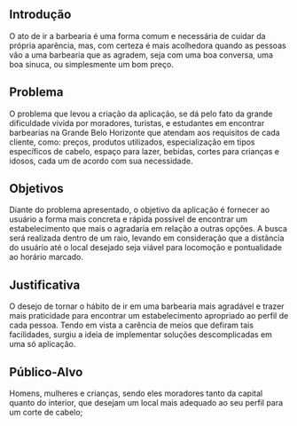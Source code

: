 ## Introdução

 O ato de ir a barbearia é uma forma comum e necessária de cuidar da própria aparência, mas, com certeza é mais acolhedora quando as pessoas vão a uma barbearia que as agradem, seja com uma boa conversa, uma boa sinuca, ou simplesmente um bom preço.

 ## Problema

O problema que levou a criação da aplicação, se dá pelo fato da grande dificuldade vivida por moradores, turistas, e estudantes em encontrar barbearias na Grande Belo Horizonte que atendam aos requisitos de cada cliente, como: preços, produtos utilizados, especialização em tipos específicos de cabelo, espaço para lazer, bebidas, cortes para crianças e idosos, cada um de acordo com sua necessidade.

## Objetivos

Diante do problema apresentado, o objetivo da aplicação é fornecer ao usuário a forma mais concreta e rápida possível de encontrar um estabelecimento que mais o agradaria em relação a outras opções. A busca será realizada dentro de um raio, levando em consideração que a distância do usuário até o local desejado seja viável para locomoção e pontualidade ao horário marcado.

 ## Justificativa

 O desejo de tornar o hábito de ir em uma barbearia mais agradável e trazer mais praticidade para encontrar um estabelecimento apropriado ao perfil de cada pessoa. Tendo em vista a carência de meios que defiram tais facilidades, surgiu a ideia de implementar soluções descomplicadas em uma só aplicação.

 ## Público-Alvo

 Homens, mulheres e crianças, sendo eles moradores tanto da capital quanto do interior, que desejam um local mais adequado ao seu perfil para um corte de cabelo;
